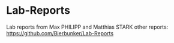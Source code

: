 # Lab-Reports
Lab reports from Max PHILIPP and Matthias STARK
other reports:
https://github.com/Bierbunker/Lab-Reports
